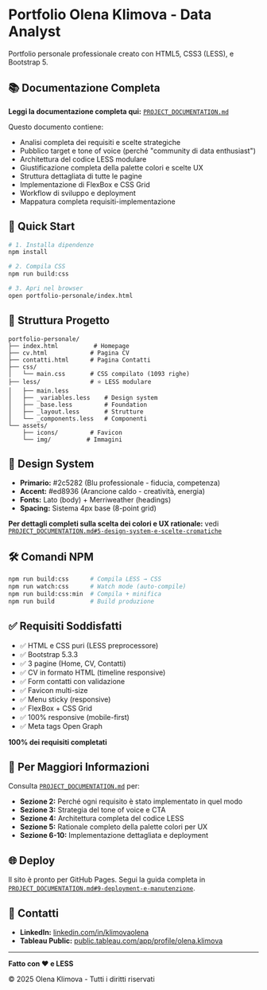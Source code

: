 # Portfolio Olena Klimova - Data Analyst

Portfolio personale professionale creato con HTML5, CSS3 (LESS), e Bootstrap 5.

## 📚 Documentazione Completa

**Leggi la documentazione completa qui:** [`PROJECT_DOCUMENTATION.md`](./PROJECT_DOCUMENTATION.md)

Questo documento contiene:
- Analisi completa dei requisiti e scelte strategiche
- Pubblico target e tone of voice (perché "community di data enthusiast")
- Architettura del codice LESS modulare
- Giustificazione completa della palette colori e scelte UX
- Struttura dettagliata di tutte le pagine
- Implementazione di FlexBox e CSS Grid
- Workflow di sviluppo e deployment
- Mappatura completa requisiti-implementazione

## 🚀 Quick Start

```bash
# 1. Installa dipendenze
npm install

# 2. Compila CSS
npm run build:css

# 3. Apri nel browser
open portfolio-personale/index.html
```

## 📂 Struttura Progetto

```
portfolio-personale/
├── index.html          # Homepage
├── cv.html            # Pagina CV
├── contatti.html      # Pagina Contatti
├── css/
│   └── main.css       # CSS compilato (1093 righe)
├── less/              # ⭐ LESS modulare
│   ├── main.less
│   ├── _variables.less    # Design system
│   ├── _base.less         # Foundation
│   ├── _layout.less       # Strutture
│   └── _components.less   # Componenti
└── assets/
    ├── icons/         # Favicon
    └── img/          # Immagini
```

## 🎨 Design System

- **Primario:** #2c5282 (Blu professionale - fiducia, competenza)
- **Accent:** #ed8936 (Arancione caldo - creatività, energia)
- **Fonts:** Lato (body) + Merriweather (headings)
- **Spacing:** Sistema 4px base (8-point grid)

**Per dettagli completi sulla scelta dei colori e UX rationale:** vedi [`PROJECT_DOCUMENTATION.md#5-design-system-e-scelte-cromatiche`](./PROJECT_DOCUMENTATION.md#5-design-system-e-scelte-cromatiche)

## 🛠️ Comandi NPM

```bash
npm run build:css      # Compila LESS → CSS
npm run watch:css      # Watch mode (auto-compile)
npm run build:css:min  # Compila + minifica
npm run build          # Build produzione
```

## ✅ Requisiti Soddisfatti

- ✅ HTML e CSS puri (LESS preprocessore)
- ✅ Bootstrap 5.3.3
- ✅ 3 pagine (Home, CV, Contatti)
- ✅ CV in formato HTML (timeline responsive)
- ✅ Form contatti con validazione
- ✅ Favicon multi-size
- ✅ Menu sticky (responsive)
- ✅ FlexBox + CSS Grid
- ✅ 100% responsive (mobile-first)
- ✅ Meta tags Open Graph

**100% dei requisiti completati**

## 📖 Per Maggiori Informazioni

Consulta [`PROJECT_DOCUMENTATION.md`](./PROJECT_DOCUMENTATION.md) per:

- **Sezione 2:** Perché ogni requisito è stato implementato in quel modo
- **Sezione 3:** Strategia del tone of voice e CTA
- **Sezione 4:** Architettura completa del codice LESS
- **Sezione 5:** Rationale completo della palette colori per UX
- **Sezione 6-10:** Implementazione dettagliata e deployment

## 🌐 Deploy

Il sito è pronto per GitHub Pages. Segui la guida completa in [`PROJECT_DOCUMENTATION.md#9-deployment-e-manutenzione`](./PROJECT_DOCUMENTATION.md#9-deployment-e-manutenzione).

## 📧 Contatti

- **LinkedIn:** [linkedin.com/in/klimovaolena](https://www.linkedin.com/in/klimovaolena/)
- **Tableau Public:** [public.tableau.com/app/profile/olena.klimova](https://public.tableau.com/app/profile/olena.klimova/vizzes)

---

**Fatto con ❤️ e LESS**

© 2025 Olena Klimova - Tutti i diritti riservati
